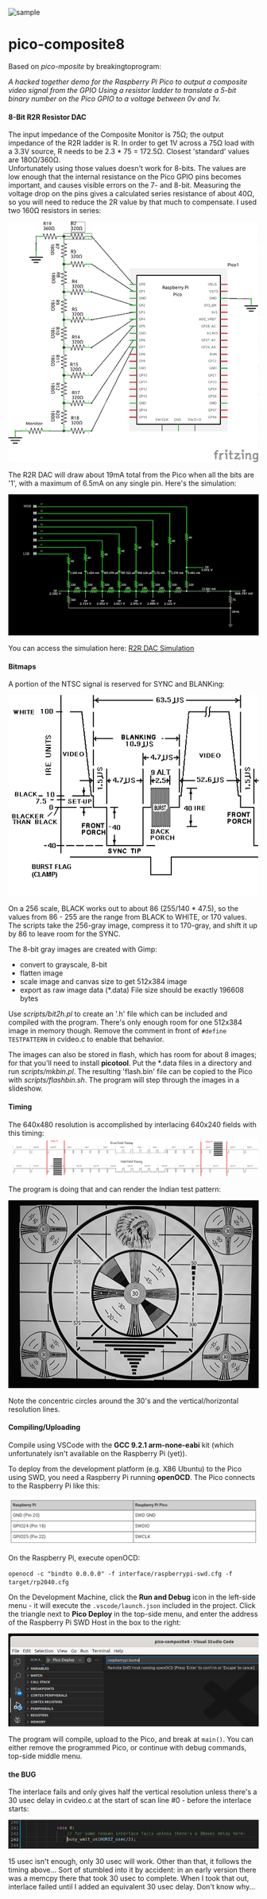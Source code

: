 ![sample](/images/comp8-2.gif)

# pico-composite8
Based on *pico-mposite* by breakingtoprogram: 

*A hacked together demo for the Raspberry Pi Pico to output a composite video signal from the GPIO*
*Using a resistor ladder to translate a 5-bit binary number on the Pico GPIO to a voltage between 0v and 1v.* 

#### 8-Bit R2R Resistor DAC
The input impedance of the Composite Monitor is 75Ω; the output impedance of the R2R ladder is R.  In order to get 1V across a 75Ω load with a 3.3V source, R needs to be 2.3 * 75 = 172.5Ω.  Closest 'standard' values are 180Ω/360Ω.  
Unfortunately using those values doesn't work for 8-bits.  The values are low enough that the internal resistance on the Pico GPIO pins becomes important, and causes visible errors on the 7- and 8-bit.  Measuring the voltage drop on the pins gives a calculated series resistance of about 40Ω, so you will need to reduce the 2R value by that much to compensate.  I used two 160Ω resistors in series:

![Wiring](/fritzing/schematic.png)

The R2R DAC will draw about 19mA total from the Pico when all the bits are '1', with a maximum of 6.5mA on any single pin.  Here's the simulation:

![simulation](/images/circuit-20210605-1521.png)

You can access the simulation here: [R2R DAC Simulation](https://tinyurl.com/yyc6fewc)

#### Bitmaps
A portion of the NTSC signal is reserved for SYNC and BLANKing:

![NTSC](/images/NTSC.gif)

On a 256 scale, BLACK works out to about 86 (255/140 * 47.5), so the values from 86 - 255 are the range from BLACK to WHITE, or 170 values.  The scripts take the 256-gray image, compress it to 170-gray, and shift it up by 86 to leave room for the SYNC.

The 8-bit gray images are created with Gimp:
- convert to grayscale, 8-bit
- flatten image
- scale image and canvas size to get 512x384 image
- export as raw image data (*.data)
File size should be exactly 196608 bytes

Use *scripts/bit2h.pl* to create an '.h' file which can be included and compiled with the program.  There's only enough room for one 512x384 image in memory though. Remove the comment in front of `#define TESTPATTERN` in cvideo.c to enable that behavior.

The images can also be stored in flash, which has room for about 8 images; for that you'll need to install **picotool**.  Put the *.data files in a directory and run *scripts/mkbin.pl*.  The resulting 'flash.bin' file can be copied to the Pico with *scripts/flashbin.sh*.  The program will step through the images in a slideshow.

#### Timing
The 640x480 resolution is accomplished by interlacing 640x240 fields with this timing:
![Timing](/images/interlaceTiming.png)

The program is doing that and can render the Indian test pattern:

![Indian](/images/indianScale.jpg)

Note the concentric circles around the 30's and the vertical/horizontal resolution lines.

#### Compiling/Uploading

Compile using VSCode with the **GCC 9.2.1 arm-none-eabi** kit (which 
unfortunately isn't available on the Raspberry Pi (yet)).  

To deploy from the development platform (e.g. X86 Ubuntu) to the Pico using SWD, you need a Raspberry Pi running **openOCD**.  The Pico connects to the Raspberry Pi like this:

![SWD Wire](/images/SWDwire.png)

On the Raspberry Pi, execute openOCD:

`openocd -c "bindto 0.0.0.0" -f interface/raspberrypi-swd.cfg -f target/rp2040.cfg`

On the Development Machine, click the **Run and Debug** icon in the left-side menu - it will execute the `.vscode/launch.json` included in the project.  Click the triangle next to **Pico Deploy** in the top-side menu, and enter the  address of the Raspberry Pi SWD Host in the box to the right:  

![SWD host](/images/SWDhost.png)

The program will compile, upload to the Pico, and break at `main()`.  You can either remove the programmed Pico, or continue with debug commands, top-side middle menu.

#### the BUG

The interlace fails and only gives half the vertical resolution unless there's a 30 usec delay in cvideo.c at the start of scan line #0 - before the interlace starts:

![Bug](/images/bug.jpg)

15 usec isn't enough, only 30 usec will work.  Other than that, it follows the timing above... Sort of stumbled into it by accident:  in an early version there was a memcpy there that took 30 usec to complete.  When I took that out, interlace failed until I added an equivalent 30 usec delay.  Don't know why...


